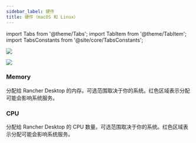 ```yaml
---
sidebar_label: 硬件
title: 硬件（macOS 和 Linux）
---
```


import Tabs from '@theme/Tabs';
import TabItem from '@theme/TabItem';
import TabsConstants from '@site/core/TabsConstants';

<Tabs groupId="os">
<TabItem value="macOS">

![](rd-versioned-asset://preferences/macOS_virtualMachine_tabHardware.png)

</TabItem>
<TabItem value="Linux">

![](rd-versioned-asset://preferences/Linux_virtualMachine_tabHardware.png)

</TabItem>
</Tabs>

### Memory

分配给 Rancher Desktop 的内存。可选范围取决于你的系统。红色区域表示分配可能会影响系统服务。

### CPU

分配给 Rancher Desktop 的 CPU 数量。可选范围取决于你的系统。红色区域表示分配可能会影响系统服务。

